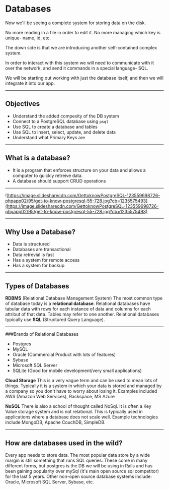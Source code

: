 # Databases


Now we'll be seeing a complete system for storing data on the disk.

No more reading in a file in order to edit it. No more managing which key is unique- name, id, etc.

The down side is that we are introducing another self-contained complex system.

In order to interact with this system we will need to communicate with it over the network, and send it commands in a special language- SQL.

We will be starting out working with just the database itself, and then we will integrate it into our app.

---

## Objectives
* Understand the added compexity of the DB system
* Connect to a PostgreSQL database using `psql`
* Use SQL to create a database and tables
* Use SQL to insert, select, update, and delete data
* Understand what Primary Keys are

---

## What is a database?

- It is a program that enforces structure on your data and allows a computer to quickly retreive data.
- A database should support CRUD operations

---

![https://image.slidesharecdn.com/GettoknowPostgreSQL-123559698726-phpapp02/95/get-to-know-postgresql-55-728.jpg?cb=1235575493](https://image.slidesharecdn.com/GettoknowPostgreSQL-123559698726-phpapp02/95/get-to-know-postgresql-55-728.jpg?cb=1235575493)

---


## Why Use a Database?

* Data is structured
* Databases are transactional
* Data retrevial is fast
* Has a system for remote access
* Has a system for backup

---

## Types of Databases

**RDBMS** (Relational Database Management System) The most common type of database today is a **relational database**.  Relational databases have tabular data with rows for each instance of data and columns for each attribut of that data. Tables may refer to one another. Relational databases typically use **SQL** (Structured Query Language).

---

###Brands of Relational Databases

* Postgres
* MySQL
* Oracle (Commercial Product with lots of features)
* Sybase
* Microsoft SQL Server
* SQLite (Good for mobile development/very small applications)

**Cloud Storage**  This is a very vague term and can be used to mean lots of things. Typically it is a system in which your data is stored and managed by a company so you don't have to worry about losing it. Examples included AWS (Amazon Web Services), Rackspace, MS Azure

**NoSQL** There is also a school of thought called NoSql.  It is often a Key Value storage system and is not relational.  This is typically used in applications where a database does not scale well.  Example technologies include MongoDB, Apache CouchDB, SimpleDB.

---


## How are databases used in the wild?
Every app needs to store data. The most popular data store by a wide margin is still something that runs SQL queries. These come in many different forms, but postgres is the DB we will be using in Rails and has been gaining popularity over mySql (it's main open source sql competitor) for the last 5 years. Other non-open source database systems include: Oracle, Microsoft SQL Server, Sybase, etc.

